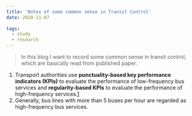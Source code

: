 ```yaml
---
title: 'Notes of some common sense in Transit Control'
date: 2020-11-07
 
tags:
  - study
  - research
---
```


> In this blog I want to record some common sense in transit control, which are basically read from published paper.

1. Transport authorities use **punctuality-based key performance indicators (KPIs)** to evaluate the performance of low-frequency bus services and **regularity-based KPIs** to evaluate the performance of high-frequency services.[1](https://www.tandfonline.com/doi/full/10.1080/21680566.2019.1606743)
2. Generally, bus lines with more than 5 buses per hour are regarded as high-frequency bus services.